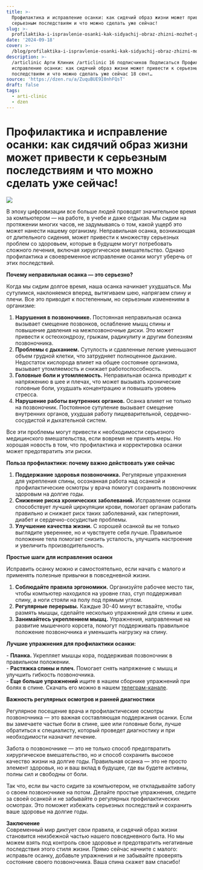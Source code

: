 ```yaml
---
title: >-
  Профилактика и исправление осанки: как сидячий образ жизни может привести к
  серьезным последствиям и что можно сделать уже сейчас!
slug: >-
  profilaktika-i-ispravlenie-osanki-kak-sidyachij-obraz-zhizni-mozhet-privesti-k-s
date: '2024-09-18'
cover: >-
  /blog/profilaktika-i-ispravlenie-osanki-kak-sidyachij-obraz-zhizni-mozhet-privesti-k-s/cover.jpg
description: >-
  /articlinic Арти Клиник /articlinic 16 подписчиков Подписаться Профилактика и
  исправление осанки: как сидячий образ жизни может привести к серьезным
  последствиям и что можно сделать уже сейчас 18 сент…
source: 'https://dzen.ru/a/ZuquBUE9I0nhFQsT'
draft: false
tags:
  - arti-clinic
  - dzen
---
```


# Профилактика и исправление осанки: как сидячий образ жизни может привести к серьезным последствиям и что можно сделать уже сейчас!

![](/blog/profilaktika-i-ispravlenie-osanki-kak-sidyachij-obraz-zhizni-mozhet-privesti-k-s/img-0.jpg)

В эпоху цифровизации все больше людей проводят значительное время за компьютером — на работе, в учебе и даже отдыхая. Мы сидим на протяжении многих часов, не задумываясь о том, какой ущерб это может нанести нашему организму. Неправильная осанка, возникающая от длительного сидения, может привести к множеству серьезных проблем со здоровьем, которые в будущем могут потребовать сложного лечения, включая хирургическое вмешательство. Однако профилактика и своевременное исправление осанки могут уберечь от этих последствий.  
  
**Почему неправильная осанка — это серьезно?**  
  
Когда мы сидим долгое время, наша осанка начинает ухудшаться. Мы сутулимся, наклоняемся вперед, вытягиваем шею, напрягаем спину и плечи. Все это приводит к постепенным, но серьезным изменениям в организме:  
1. **Нарушения в позвоночнике.** Постоянная неправильная осанка вызывает смещение позвонков, ослабление мышц спины и повышение давления на межпозвоночные диски. Это может привести к остеохондрозу, грыжам, радикулиту и другим болезням позвоночника.  
2. **Проблемы с дыханием.** Сутулость и сдавленные легкие уменьшают объем грудной клетки, что затрудняет полноценное дыхание. Недостаток кислорода влияет на общее состояние организма, вызывает утомляемость и снижает работоспособность.  
3. **Головные боли и утомляемость.** Неправильная осанка приводит к напряжению в шее и плечах, что может вызывать хронические головные боли, ухудшать концентрацию и повышать уровень стресса.  
4. **Нарушение работы внутренних органов.** Осанка влияет не только на позвоночник. Постоянное сутуление вызывает смещение внутренних органов, ухудшая работу пищеварительной, сердечно-сосудистой и дыхательной систем.  
  
Все эти проблемы могут привести к необходимости серьезного медицинского вмешательства, если вовремя не принять меры. Но хорошая новость в том, что профилактика и корректировка осанки может предотвратить эти риски.  
  
**Польза профилактики: почему важно действовать уже сейчас**  
  
1. **Поддержание здоровья позвоночника.** Регулярные упражнения для укрепления спины, осознанная работа над осанкой и профилактические осмотры у врача помогут сохранить позвоночник здоровым на долгие годы.  
2. **Снижение риска хронических заболеваний.** Исправление осанки способствует лучшей циркуляции крови, помогает органам работать правильно и снижает риск таких заболеваний, как гипертония, диабет и сердечно-сосудистые проблемы.  
3. **Улучшение качества жизни.** С хорошей осанкой вы не только выглядите увереннее, но и чувствуете себя лучше. Правильное положение тела помогает снизить усталость, улучшить настроение и увеличить производительность.  
  
**Простые шаги для исправления осанки**  
  
Исправить осанку можно и самостоятельно, если начать с малого и применять полезные привычки в повседневной жизни.  
  
1. **Соблюдайте правила эргономики.** Организуйте рабочее место так, чтобы компьютер находился на уровне глаз, стул поддерживал спину, а ноги стояли на полу под прямым углом.  
2. **Регулярные перерывы.** Каждые 30-40 минут вставайте, чтобы размять мышцы, сделайте несколько упражнений для спины и шеи.  
3. **Занимайтесь укреплением мышц.** Упражнения, направленные на развитие мышечного корсета, помогут поддерживать правильное положение позвоночника и уменьшить нагрузку на спину.  

**Лучшие упражнения для профилактики осанки:**  
  
\- **Планка.** Укрепляет мышцы кора, поддерживая позвоночник в правильном положении.  
\- **Растяжка спины и плеч.** Помогает снять напряжение с мышц и улучшить гибкость позвоночника.  
\- **Еще больше упражнений** ищите в нашем сборнике упражнений при болях в спине. Скачать его можно в нашем [телеграм-канале](/away?to=https%3A%2F%2Ft.me%2Farticlinic).

  
**Важность регулярных осмотров и ранней диагностики**  
  
Регулярное посещение врача и профилактические осмотры позвоночника — это важная составляющая поддержания осанки. Если вы замечаете частые боли в спине, шее или головные боли, лучше обратиться к специалисту, который проведет диагностику и при необходимости назначит лечение.  

Забота о позвоночнике — это не только способ предотвратить хирургическое вмешательство, но и способ сохранить высокое качество жизни на долгие годы. Правильная осанка — это не просто элемент здоровья, но и ваш вклад в будущее, где вы будете активны, полны сил и свободны от боли.  
  
Так что, если вы часто сидите за компьютером, не откладывайте заботу о своем позвоночнике на потом. Делайте простые упражнения, следите за своей осанкой и не забывайте о регулярных профилактических осмотрах. Это поможет избежать серьезных последствий и сохранить ваше здоровье на долгие годы.  
  
**Заключение**  
Современный мир диктует свои правила, и сидячий образ жизни становится неизбежной частью нашего повседневного быта. Но мы можем взять под контроль свое здоровье и предотвратить негативные последствия этого стиля жизни. Прямо сейчас начните с малого: исправьте осанку, добавьте упражнения и не забывайте проверять состояние своего позвоночника. Ваша спина скажет вам спасибо!